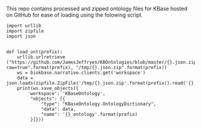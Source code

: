 This repo contains processed and zipped ontology files for KBase hosted on GitHub for ease of loading using the folowing script.

```
import urllib
import zipfile
import json


def load_ont(prefix):
    urllib.urlretrieve ("https://github.com/JamesJeffryes/KBOntologies/blob/master/{}.json.zip?raw=true".format(prefix), "/tmp/{}.json.zip".format(prefix))
    ws = biokbase.narrative.clients.get('workspace')
    data = json.loads(zipfile.ZipFile('/tmp/{}.json.zip'.format(prefix)).read('{}.json'.format(prefix)))
    print(ws.save_objects({
        'workspace': 'KBaseOntology',
         "objects": [{
             "type": "KBaseOntology.OntologyDictionary",
             "data": data,
             "name": '{}_ontology'.format(prefix)
         }]}))
```
